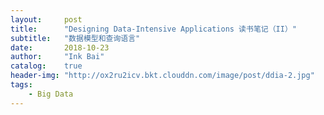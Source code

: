 ```yaml
---
layout:     post
title:      "Designing Data-Intensive Applications 读书笔记（II）"
subtitle:   "数据模型和查询语言"
date:       2018-10-23
author:     "Ink Bai"
catalog:    true
header-img: "http://ox2ru2icv.bkt.clouddn.com/image/post/ddia-2.jpg"
tags:
    - Big Data
---
```

